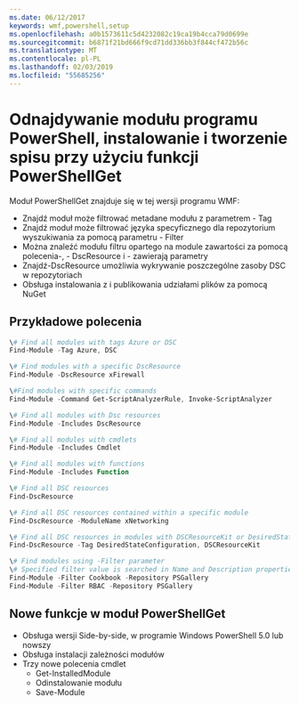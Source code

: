 ```yaml
---
ms.date: 06/12/2017
keywords: wmf,powershell,setup
ms.openlocfilehash: a0b1573611c5d4232082c19ca19b4cca79d0699e
ms.sourcegitcommit: b6871f21bd666f9cd71dd336bb3f844cf472b56c
ms.translationtype: MT
ms.contentlocale: pl-PL
ms.lasthandoff: 02/03/2019
ms.locfileid: "55685256"
---
```

# <a name="powershell-module-discovery-install-and-inventory-with-powershellget"></a>Odnajdywanie modułu programu PowerShell, instalowanie i tworzenie spisu przy użyciu funkcji PowerShellGet

Moduł PowerShellGet znajduje się w tej wersji programu WMF:
-   Znajdź moduł może filtrować metadane modułu z parametrem - Tag
-   Znajdź moduł może filtrować języka specyficznego dla repozytorium wyszukiwania za pomocą parametru - Filter
-   Można znaleźć modułu filtru opartego na module zawartości za pomocą polecenia-, - DscResource i - zawierają parametry
-   Znajdź-DscResource umożliwia wykrywanie poszczególne zasoby DSC w repozytoriach
-   Obsługa instalowania z i publikowania udziałami plików za pomocą NuGet

## <a name="example-commands"></a>Przykładowe polecenia
```powershell
\# Find all modules with tags Azure or DSC
Find-Module -Tag Azure, DSC

\# Find modules with a specific DscResource
Find-Module -DscResource xFirewall

\#Find modules with specific commands
Find-Module -Command Get-ScriptAnalyzerRule, Invoke-ScriptAnalyzer

\# Find all modules with Dsc resources
Find-Module -Includes DscResource

\# Find all modules with cmdlets
Find-Module -Includes Cmdlet

\# Find all modules with functions
Find-Module -Includes Function

\# Find all DSC resources
Find-DscResource

\# Find all DSC resources contained within a specific module
Find-DscResource -ModuleName xNetworking

\# Find all DSC resources in modules with DSCResourceKit or DesiredStateConfiguration
Find-DscResource -Tag DesiredStateConfiguration, DSCResourceKit

\# Find modules using -Filter parameter
\# Specified filter value is searched in Name and Description properties
Find-Module -Filter Cookbook -Repository PSGallery
Find-Module -Filter RBAC -Repository PSGallery
```

## <a name="new-features-in-powershellget"></a>Nowe funkcje w moduł PowerShellGet
-   Obsługa wersji Side-by-side, w programie Windows PowerShell 5.0 lub nowszy
-   Obsługa instalacji zależności modułów
-   Trzy nowe polecenia cmdlet
    -   Get-InstalledModule
    -   Odinstalowanie modułu
    -   Save-Module
